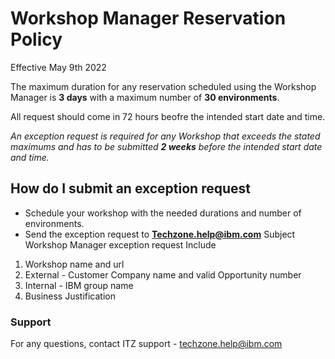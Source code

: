 # Workshop Manager Reservation Policy

Effective May 9th 2022

The maximum duration for any reservation scheduled using the Workshop Manager is **3 days** with a maximum number of **30 environments**.

All request should come in 72 hours beofre the intended start date and time. 

_An exception request is required for any Workshop that exceeds the stated maximums and has to be submitted **2 weeks** before the intended start date and time._


## How do I submit an exception request
-  Schedule your workshop with the needed durations and number of environments.
-  Send the exception request to **Techzone.help@ibm.com**
  Subject Workshop Manager exception request
  Include
  1. Workshop name and url
  2. External - Customer Company name and valid Opportunity number
  3. Internal - IBM group name
  4. Business Justification

### Support

For any questions, contact ITZ support - techzone.help@ibm.com

  
